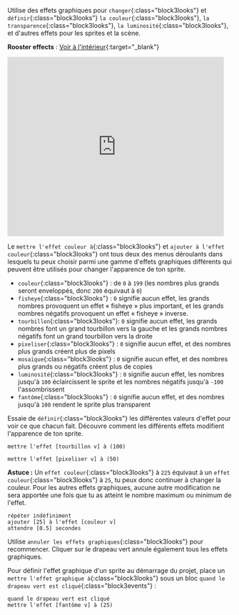 Utilise des effets graphiques pour `changer`{:class="block3looks"} et `définir`{:class="block3looks"} `la couleur`{:class="block3looks"}, `la transparence`{:class="block3looks"}, `la luminosité`{:class="block3looks"}, et d'autres effets pour les sprites et la scène.

**Rooster effects** : [Voir à l'intérieur](https://scratch.mit.edu/projects/435730522/editor){:target="_blank"}

<div class="scratch-preview">
  <iframe allowtransparency="true" width="485" height="402" src="https://scratch.mit.edu/projects/embed/435730522/?autostart=false" frameborder="0"></iframe>
</div>

Le `mettre l'effet couleur à`{:class="block3looks"} et `ajouter à l'effet couleur`{:class="block3looks"} ont tous deux des menus déroulants dans lesquels tu peux choisir parmi une gamme d'effets graphiques différents qui peuvent être utilisés pour changer l'apparence de ton sprite.

+ `couleur`{:class="block3looks"} : de `0` à `199` (les nombres plus grands seront enveloppés, donc `200` équivaut à `0`)
+ `fisheye`{:class="block3looks"} : `0` signifie aucun effet, les grands nombres provoquent un effet « fisheye » plus important, et les grands nombres négatifs provoquent un effet « fisheye » inverse.
+ `tourbillon`{:class="block3looks"}: `0` signifie aucun effet, les grands nombres font un grand tourbillon vers la gauche et les grands nombres négatifs font un grand tourbillon vers la droite
+ `pixeliser`{:class="block3looks"} : `0` signifie aucun effet, et des nombres plus grands créent plus de pixels
+ `mosaïque`{:class="block3looks"} : `0` signifie aucun effet, et des nombres plus grands ou négatifs créent plus de copies
+ `luminosité`{:class="block3looks"} : `0` signifie aucun effet, les nombres jusqu'à `100` éclaircissent le sprite et les nombres négatifs jusqu'à `-100` l'assombrissent
+ `fantôme`{:class="block3looks"} : `0` signifie aucun effet, et des nombres jusqu'à `100` rendent le sprite plus transparent

Essaie de `définir`{:class="block3looks"} les différentes valeurs d'effet pour voir ce que chacun fait. Découvre comment les différents effets modifient l'apparence de ton sprite.

```blocks3
mettre l'effet [tourbillon v] à (100)

mettre l'effet [pixeliser v] à (50)
```

**Astuce :** Un `effet couleur`{:class="block3looks"} à `225` équivaut à un `effet couleur`{:class="block3looks"} à `25`, tu peux donc continuer à changer la couleur. Pour les autres effets graphiques, aucune autre modification ne sera apportée une fois que tu as atteint le nombre maximum ou minimum de l'effet.

```blocks3
répéter indéfiniment
ajouter [25] à l'effet [couleur v]
attendre [0.5] secondes
```

Utilise `annuler les effets graphiques`{:class="block3looks"} pour recommencer. Cliquer sur le drapeau vert annule également tous les effets graphiques.

Pour définir l'effet graphique d'un sprite au démarrage du projet, place un `mettre l'effet graphique à`{:class="block3looks"} sous un bloc `quand le drapeau vert est cliqué`{:class="block3events"} :

```blocks3
quand le drapeau vert est cliqué
mettre l'effet [fantôme v] à (25)
```
